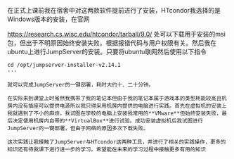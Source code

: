 在正式上课前我在宿舍中对这两款软件提前进行了安装，HTcondor我选择的是Windows版本的安装，在官网

https://research.cs.wisc.edu/htcondor/tarball/9.0/
处可以下载用于安装的msi包，但出于不明原因始终安装失败。根据报错代码与用户权限有关。然后我在ubuntu上进行JumpServer的安装。只要将ubuntu联网然后使用以下指令


```curl -sSL https://github.com/jumpserver/jumpserver/releases/download/v2.14.1/quick_start.sh | bash 
cd /opt/jumpserver-installer-v2.14.1
···

就可以完成JumpServer的一键部署，耗时大约十、二十分钟。

在实际来到课堂上时虽然我携带了我的笔记本但由于我的笔记本属于游戏本的类型耗能较高且机房内没有插座可以提供电源所以我只得采用机房内提供的电脑进行实践。首先在虚拟机的安装上我就遇到了不小的麻烦，我试图在学校的电脑上安装我常用的**VMware**但始终安装失败，最后决定使用机房内自带的**VirtualBox**进行试验。成功安装虚拟机后我试图进行JumpServer的一键部署，但由于网络的原因多次下载失败。

这次实践让我接触了JumpServer与HTcondor这两种工具，并进行了相关的实践操作，更多的知识还有待我课下进行进一步的学习。希望能在未来的学习过程中接触更多有用的知识